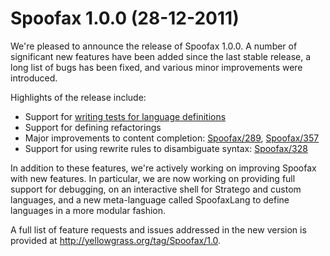 # Spoofax 1.0.0 (28-12-2011)

We're pleased to announce the release of Spoofax 1.0.0.
A number of significant new features have been added since the last stable release, a long list of bugs has been fixed, and various minor improvements were
introduced.

Highlights of the release include:

-   Support for [writing tests for language definitions](../../references/spt/index.md)
-   Support for defining refactorings
-   Major improvements to content completion:
    [Spoofax/289](http://yellowgrass.org/issue/Spoofax/289),
    [Spoofax/357](http://yellowgrass.org/issue/Spoofax/357)
-   Support for using rewrite rules to disambiguate syntax:
    [Spoofax/328](http://yellowgrass.org/issue/Spoofax/328)

In addition to these features, we're actively working on improving Spoofax with new features.
In particular, we are now working on providing full support for debugging, on an interactive shell for Stratego and custom languages, and a new meta-language called SpoofaxLang to define languages in a more modular fashion.

A full list of feature requests and issues addressed in the new version is provided at <http://yellowgrass.org/tag/Spoofax/1.0>.
